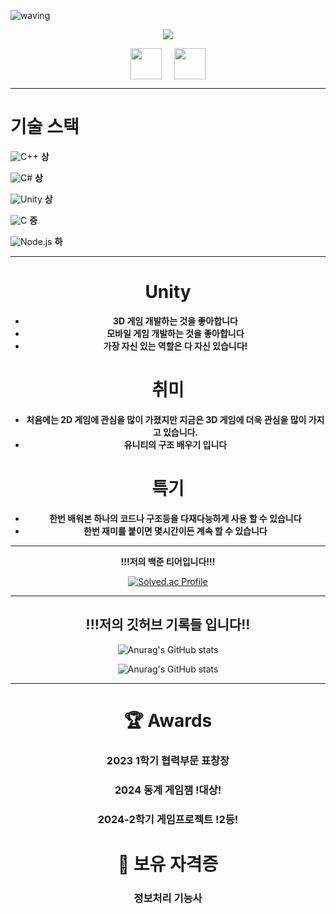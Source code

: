 ![waving](https://capsule-render.vercel.app/api?type=waving&height=200&text=!멈추지%20않는%20개발자!&fontAlign=50&fontAlignY=40&fontSize=50&color=gradient)

<p align="center">
  <!-- Typing SVG by DenverCoder1 - https://github.com/DenverCoder1/readme-typing-svg -->
  <a href="https://github.com/DenverCoder1/readme-typing-svg">
    <img src="https://readme-typing-svg.demolab.com/?lines=저는%20경기게임마이스터고등학교에%20재학중인;3학년%20꾸준한%20개발자%20김현준%20입니다.;Unity를%20활용해%20클라이언트%20개발을;중심적으로%20하고있습니다.%20 :)&font=D2Coding%20Code&center=true&width=440&height=45&color=FFFFFF&vCenter=true&pause=1000&size=22" /></a>
</p>

<div style="display: flex; justify-content: center; align-items: center; gap: 20px;">
  <a href="https://github.com/ujn007">
    <img height="50" src="https://encrypted-tbn0.gstatic.com/images?q=tbn:ANd9GcR1DNsfskjJtWhewcdCt8_4spNsZf7lmL3wKQ&s"/>
  </a>
  <a href="https://surf-swordfish-50e.notion.site/5e379b2da23145dd99c562c5a08c79fc?v=2f7a4efc011d4748aedaa3f6b1e32451">
    <img height="50" src="https://cdn.digitaltoday.co.kr/news/photo/202006/238991_209673_5157.png"/>
  </a>
</div>

---

# 기술 스택
![C++](https://img.shields.io/badge/C++-0080FF?style=for-the-badge&logo=C++$&logoColor=white) **상**

![C#](https://img.shields.io/badge/C%23-CC2EFA?style=for-the-badge&logo=c-sharp&logoColor=white) **상**

![Unity](https://img.shields.io/badge/Unity-000000?style=for-the-badge&logo=unity&logoColor=white)
**상**

![C](https://img.shields.io/badge/C-0080FF?style=for-the-badge&logo=C&logoColor=white) **중**

![Node.js](https://img.shields.io/badge/Node.js-339933?style=for-the-badge&logo=node.js&logoColor=white) **하**

---

<div align="center">

# Unity
* __3D 게임 개발하는 것을 좋아합니다__
* __모바일 게임 개발하는 것을 좋아합니다__
* **가장 자신 있는 역할은 다 자신 있습니다!**

# 취미
* **처음에는 2D 게임에 관심을 많이 가졌지만 지금은 3D 게임에 더욱 관심을 많이 가지고 있습니다.**
* **유니티의 구조 배우기 입니다**

# 특기
* **한번 배워본 하나의 코드나 구조등을 다재다능하게 사용 할 수 있습니다**
* **한번 재미를 붙이면 몇시간이든 계속 할 수 있습니다**

</div>

---

<div align="center">

**!!!저의 백준 티어입니다!!!**

[![Solved.ac Profile](http://mazassumnida.wtf/api/v2/generate_badge?boj=ujn07)](https://solved.ac/ujn07/)

</div>

---

<div align="center">

## !!!저의 깃허브 기록들 입니다!!

![Anurag's GitHub stats](https://github-readme-stats.vercel.app/api?username=ujn07&show_icons=true&theme=cobalt&include_all_commits=true)

![Anurag's GitHub stats](https://github-readme-stats.vercel.app/api?username=ujn007&show_icons=true&theme=cobalt&include_all_commits=true)

</div>

---

<div align="center">

# 🏆 Awards 

### 2023 1학기 협력부문 표창장  
### 2024 동계 게임잼 !대상!  
### 2024-2학기 게임프로젝트 !2등!  

# 💪 보유 자격증  

### 정보처리 기능사  

</div>
